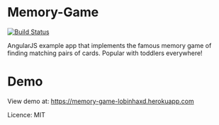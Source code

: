 Memory-Game
===========
[![Build Status](https://travis-ci.org/camillagds/Memory-Game.svg?branch=master)](https://travis-ci.org/camillagds/Memory-Game)


AngularJS example app that implements the famous memory game of finding matching pairs of cards.  Popular with toddlers everywhere!

Demo
=======

View demo at: <https://memory-game-lobinhaxd.herokuapp.com>

Licence: MIT

